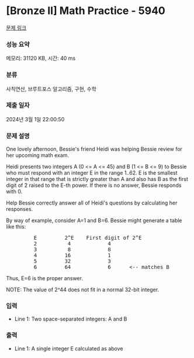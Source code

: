# [Bronze II] Math Practice - 5940 

[문제 링크](https://www.acmicpc.net/problem/5940) 

### 성능 요약

메모리: 31120 KB, 시간: 40 ms

### 분류

사칙연산, 브루트포스 알고리즘, 구현, 수학

### 제출 일자

2024년 3월 1일 22:00:50

### 문제 설명

<p>One lovely afternoon, Bessie's friend Heidi was helping Bessie review for her upcoming math exam.</p>

<p>Heidi presents two integers A (0 <= A <= 45) and B (1 <= B <= 9) to Bessie who must respond with an integer E in the range 1..62. E is the smallest integer in that range that is strictly greater than A and also has B as the first digit of 2 raised to the E-th power. If there is no answer, Bessie responds with 0.</p>

<p>Help Bessie correctly answer all of Heidi's questions by calculating her responses.</p>

<p>By way of example, consider A=1 and B=6. Bessie might generate a table like this:</p>

<pre>         E         2^E    First digit of 2^E
         2          4            4
         3          8            8
         4         16            1
         5         32            3
         6         64            6      <-- matches B</pre>

<p>Thus, E=6 is the proper answer.</p>

<p>NOTE: The value of 2^44 does not fit in a normal 32-bit integer.</p>

### 입력 

 <ul>
	<li>Line 1: Two space-separated integers: A and B</li>
</ul>

<p> </p>

### 출력 

 <ul>
	<li>Line 1: A single integer E calculated as above</li>
</ul>

<p> </p>

